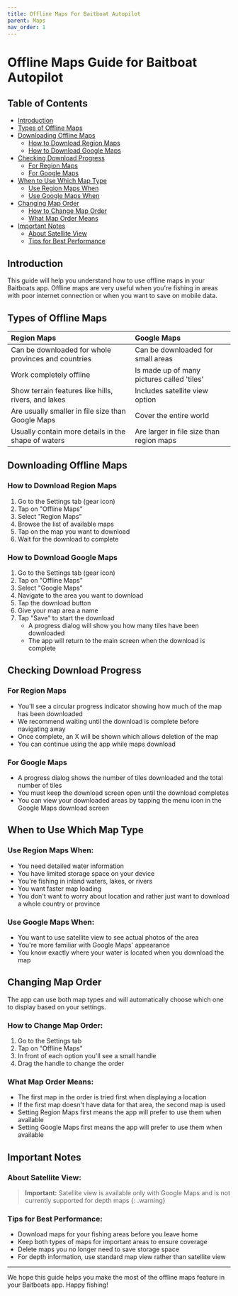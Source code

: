 ```yaml
---
title: Offline Maps For Baitboat Autopilot
parent: Maps
nav_order: 1
---
```


# Offline Maps Guide for Baitboat Autopilot

## Table of Contents

- [Introduction](#introduction)
- [Types of Offline Maps](#types-of-offline-maps)
- [Downloading Offline Maps](#downloading-offline-maps)
   - [How to Download Region Maps](#how-to-download-region-maps)
   - [How to Download Google Maps](#how-to-download-google-maps)
- [Checking Download Progress](#checking-download-progress)
   - [For Region Maps](#for-region-maps)
   - [For Google Maps](#for-google-maps)
- [When to Use Which Map Type](#when-to-use-which-map-type)
   - [Use Region Maps When](#use-region-maps-when)
   - [Use Google Maps When](#use-google-maps-when)
- [Changing Map Order](#changing-map-order)
   - [How to Change Map Order](#how-to-change-map-order)
   - [What Map Order Means](#what-map-order-means)
- [Important Notes](#important-notes)
   - [About Satellite View](#about-satellite-view)
   - [Tips for Best Performance](#tips-for-best-performance)

## Introduction

This guide will help you understand how to use offline maps in your Baitboats app. Offline maps are very useful when
you're fishing in areas with poor internet connection or when you want to save on mobile data.

## Types of Offline Maps

| Region Maps                                         | Google Maps                                |
|:----------------------------------------------------|:-------------------------------------------|
| Can be downloaded for whole provinces and countries | Can be downloaded for small areas          |
| Work completely offline                             | Is made up of many pictures called 'tiles' |
| Show terrain features like hills, rivers, and lakes | Includes satellite view option             |
| Are usually smaller in file size than Google Maps   | Cover the entire world                     |
| Usually contain more details in the shape of waters | Are larger in file size than region maps   |

## Downloading Offline Maps

### How to Download Region Maps

1. Go to the Settings tab (gear icon)
2. Tap on "Offline Maps"
3. Select "Region Maps"
4. Browse the list of available maps
5. Tap on the map you want to download
6. Wait for the download to complete

### How to Download Google Maps

1. Go to the Settings tab (gear icon)
2. Tap on "Offline Maps"
3. Select "Google Maps"
4. Navigate to the area you want to download
5. Tap the download button
6. Give your map area a name
7. Tap "Save" to start the download
   - A progress dialog will show you how many tiles have been downloaded
   - The app will return to the main screen when the download is complete

## Checking Download Progress

### For Region Maps

* You'll see a circular progress indicator showing how much of the map has been downloaded
* We recommend waiting until the download is complete before navigating away
* Once complete, an X will be shown which allows deletion of the map
* You can continue using the app while maps download

### For Google Maps

* A progress dialog shows the number of tiles downloaded and the total number of tiles
* You must keep the download screen open until the download completes
* You can view your downloaded areas by tapping the menu icon in the Google Maps download screen

## When to Use Which Map Type

### Use Region Maps When:

* You need detailed water information
* You have limited storage space on your device
* You're fishing in inland waters, lakes, or rivers
* You want faster map loading
* You don't want to worry about location and rather just want to download a whole country or province

### Use Google Maps When:

* You want to use satellite view to see actual photos of the area
* You're more familiar with Google Maps' appearance
* You know exactly where your water is located when you download the map

## Changing Map Order

The app can use both map types and will automatically choose which one to display based on your settings.

### How to Change Map Order:

1. Go to the Settings tab
2. Tap on "Offline Maps"
3. In front of each option you'll see a small handle
4. Drag the handle to change the order

### What Map Order Means:

* The first map in the order is tried first when displaying a location
* If the first map doesn't have data for that area, the second map is used
* Setting Region Maps first means the app will prefer to use them when available
* Setting Google Maps first means the app will prefer to use them when available

## Important Notes

### About Satellite View:

> **Important:** Satellite view is available only with Google Maps and is not currently supported for depth maps
> {: .warning}

### Tips for Best Performance:

* Download maps for your fishing areas before you leave home
* Keep both types of maps for important areas to ensure coverage
* Delete maps you no longer need to save storage space
* For depth information, use standard map view rather than satellite view

---

We hope this guide helps you make the most of the offline maps feature in your Baitboats app. Happy fishing!
